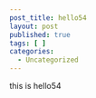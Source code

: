 ```yaml
---
post_title: hello54
layout: post
published: true
tags: [ ]
categories:
  - Uncategorized
---
```

this is hello54
